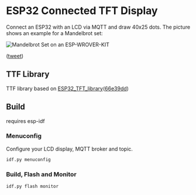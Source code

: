 # ESP32 Connected TFT Display

Connect an ESP32 with an LCD via MQTT and draw 40x25 dots. The picture shows an example for a Mandelbrot set:

![Mandelbrot Set on an ESP-WROVER-KIT](https://pbs.twimg.com/media/EZ1wpMRXQAY0kwy?format=jpg)

([tweet](https://twitter.com/choas/status/1269294570057187329))

## TTF Library

TTF library based on [ESP32_TFT_library](https://github.com/AMTechMX/ESP32_TFT_library.git)([66e39dd](https://github.com/AMTechMX/ESP32_TFT_library/commit/66e39dd13e61891423638b50686df200877b8270))

## Build

requires esp-idf

### Menuconfig

Configure your LCD display, MQTT broker and topic.

```shell
idf.py menuconfig
```

### Build, Flash and Monitor

```shell
idf.py flash monitor
```
